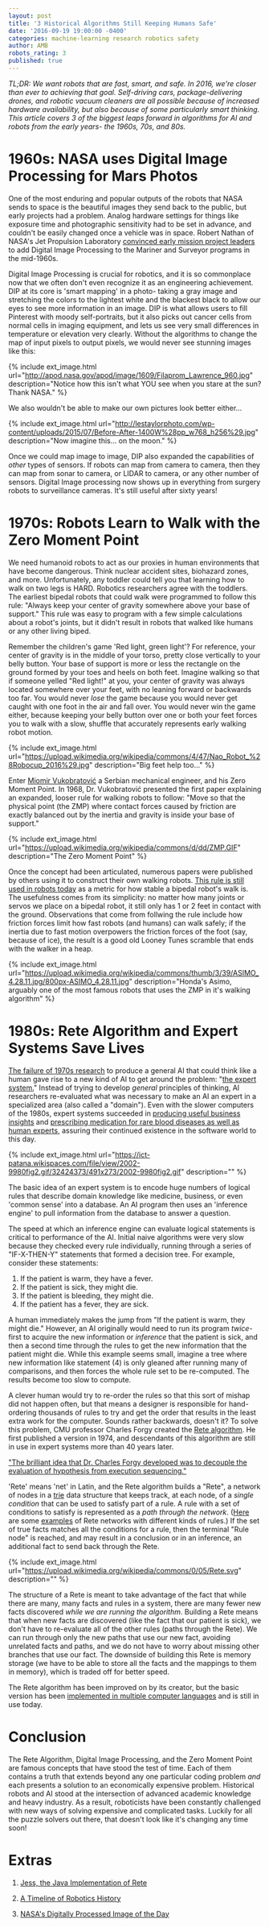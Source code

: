 ```yaml
---
layout: post
title: '3 Historical Algorithms Still Keeping Humans Safe'
date: '2016-09-19 19:00:00 -0400'
categories: machine-learning research robotics safety
author: AMB
robots_rating: 3
published: true
---
```


*TL;DR: We want robots that are fast, smart, and safe.   In 2016, we're closer than ever to achieving that goal. Self-driving cars, package-delivering drones, and robotic vacuum cleaners are all possible because of increased hardware availability, but also because of some particularly smart thinking.  This article covers 3 of the biggest leaps forward in algorithms for AI and robots from the early years- the 1960s, 70s, and 80s.*


# 1960s:  NASA uses Digital Image Processing for Mars Photos
One of the most enduring and popular outputs of the robots that NASA sends to space is the beautiful images they send back to the public, but early projects had a problem.  Analog hardware settings for things like exposure time and photographic sensitivity had to be set in advance, and couldn't be easily changed once a vehicle was in space.  Robert Nathan of NASA's Jet Propulsion Laboratory [convinced early mission project leaders](http://history.nasa.gov/computers/Ch9-3.html)  to add Digital Image Processing to the Mariner  and Surveyor programs in the mid-1960s.   

Digital Image Processing is crucial for robotics, and it is so commonplace now that we often don't even recognize it as an engineering achievement.  DIP at its core is 'smart mapping' in a photo- taking a gray image and stretching the colors to the lightest white and the blackest black to allow our eyes to see more information in an image.   DIP is what allows users to fill Pinterest with moody self-portraits,  but it also picks out cancer cells from normal cells in imaging equipment, and lets us see very small differences in temperature or elevation very clearly.   Without the algorithms to change the map of input pixels to output pixels, we would never see stunning images like this: 

{% include ext_image.html url="http://apod.nasa.gov/apod/image/1609/Filaprom_Lawrence_960.jpg" description="Notice how this isn't what YOU see when you stare at the sun? Thank NASA." %}

We also wouldn't be able to make our own pictures look better either...


{% include ext_image.html url="http://lestaylorphoto.com/wp-content/uploads/2015/07/Before-After-1400W%28pp_w768_h256%29.jpg" description="Now imagine this... on the moon." %}


Once we could map image to image, DIP also expanded the capabilities of *other* types of sensors. If robots can map from camera to camera, then they can map from sonar to camera, or LIDAR to camera, or any other number of sensors.   Digital Image processing now shows up in everything from surgery robots to surveillance cameras. It's still useful after sixty years! 


# 1970s: Robots Learn to Walk with the Zero Moment Point
We need humanoid robots to act as our proxies in human environments that have become dangerous. Think nuclear accident sites, biohazard zones, and more. Unfortunately, any toddler could tell you that learning how to walk on two legs is HARD. Robotics researchers agree with the toddlers. The earliest bipedal robots that could walk were programmed to follow this rule: "Always keep your center of gravity somewhere above your base of support."  This rule was easy to program with a few simple calculations about a robot's joints, but it didn't result in robots that walked like humans or any other living biped.  

 Remember the children's game 'Red light, green light'?  For reference,  your center of gravity is in the middle of your torso, pretty close vertically to your belly button. Your base of support is more or less the rectangle on the ground formed by your toes and heels on both feet.  Imagine walking so that if someone yelled "Red light!" at you, your center of gravity was always located somewhere over your feet, with no leaning forward or backwards too far.  You would never *lose* the game because you would never get caught with one foot in the air and fall over.  You would never win the game either, because keeping your belly button over one or both your feet forces you to walk with a slow, shuffle that accurately represents early walking robot motion. 
 
 
{% include ext_image.html url="https://upload.wikimedia.org/wikipedia/commons/4/47/Nao_Robot_%28Robocup_2016%29.jpg" description="Big feet help too..." %}
 
 
Enter [Miomir Vukobratović](http://www.pupin.rs/RnDProfile/vukobratovic.html) a Serbian mechanical engineer, and his Zero Moment Point.  In 1968, Dr. Vukobratović presented the first paper explaining an expanded, looser rule for walking robots to follow: "Move so that the physical point (the ZMP) where contact forces caused by friction are exactly balanced out by the inertia and gravity is inside your base of support."  

{% include ext_image.html url="https://upload.wikimedia.org/wikipedia/commons/d/dd/ZMP.GIF" description="The Zero Moment Point" %}

Once the concept had been articulated, numerous papers were published by others using it to construct their own walking robots.  [This rule is still used in robots today](http://www.cs.cmu.edu/~cga/legs/vukobratovic.pdf) as a metric for how stable a bipedal robot's walk is. The usefulness comes from its simplicity: no matter how many joints or servos we place on a bipedal robot, it still only has 1 or 2 feet in contact with the ground.  Observations that come from follwing the rule include how friction forces limit how fast robots (and humans) can walk safely; if the inertia due to fast motion overpowers the friction forces of the foot (say, because of ice),  the result is a good old Looney Tunes scramble that ends with the walker in a heap. 

{% include ext_image.html url="https://upload.wikimedia.org/wikipedia/commons/thumb/3/39/ASIMO_4.28.11.jpg/800px-ASIMO_4.28.11.jpg" description="Honda's Asimo, arguably one of the most famous robots that uses the ZMP in it's walking algorithm" %}


# 1980s: Rete Algorithm and Expert Systems Save Lives
[The failure of 1970s research](https://en.wikipedia.org/wiki/History_of_artificial_intelligence#Boom_1980.E2.80.931987) to produce a general AI that could think like a human gave rise to a new kind of AI to get around the problem: "[the expert system.](https://en.wikipedia.org/wiki/Expert_system)"  Instead of trying to develop *general* principles of thinking,  AI researchers re-evaluated what was necessary to make an AI an expert in a specialized area (also called a "domain").  Even with the slower computers of the 1980s, expert systems succeeded in [producing useful business insights](https://en.wikipedia.org/wiki/Expert_system#History) and [prescribing medication for rare blood diseases as well as human experts](http://www.it.bton.ac.uk/staff/lp22/cs237/cs237medicalxsys.html#MYCIN:%20medical%20diagnosis%20using%20production%20rules), assuring their continued existence in the software world to this day. 


{% include ext_image.html url="https://ict-patana.wikispaces.com/file/view/2002-9980fig2.gif/32424373/491x273/2002-9980fig2.gif" description="" %}

The basic idea of an expert system is to encode huge numbers of logical rules that describe domain knowledge like medicine, business, or even 'common sense' into a database. An AI program then uses an 'inference engine' to pull information from the database to answer a question. 

The speed at which an inference engine can evaluate logical statements is critical to performance of the AI.  Initial naive algorithms were very slow because they checked every rule individually, running through a series of "IF-X-THEN-Y" statements that formed a decision tree. For example,  consider these statements: 
 1. If the patient is warm, they have a fever. 
 2. If the patient is sick, they might die. 
 3. If the patient is bleeding, they might die.
 4. If the patient has a fever, they are sick. 
 
A human immediately makes the jump from "If the patient is warm, they might die." However, an AI originally would need to run its program *twice*- first to acquire the new information or *inference* that the patient is sick, and then a second time through the rules to get the new information that the patient might die.  While this example seems small, imagine a tree where new information like statement (4) is only gleaned after running many of comparisons, and then forces the whole rule set to be re-computed.  The results become too slow to compute. 

A clever human would try to re-order the rules so that this sort of mishap did not happen often, but that means a designer is responsible for hand-ordering thousands of rules to try and get the order that results in the least extra work for the computer. Sounds rather backwards, doesn't it?  To solve this problem, CMU professor Charles Forgy created the [Rete algorithm](https://en.wikipedia.org/wiki/Rete_algorithm).  He first published a version in 1974, and descendants of this algorithm are still in use in expert systems more than 40 years later.  

["The brilliant idea that Dr. Charles Forgy developed was to decouple the evaluation of hypothesis from execution sequencing."](http://www.sparklinglogic.com/rete-algorithm-demystified-part-2) 

 'Rete' means 'net' in Latin, and the Rete algorithm builds a "Rete", a network of nodes in a [trie](https://en.wikipedia.org/wiki/Trie) data structure that keeps track, at each node, of a *single condition* that can be used to satisfy part of a rule.   A rule with a set of conditions to satisfy  is represented as a *path through the network*.  ([Here](http://cis-linux1.temple.edu/~giorgio/cis587/readings/rete.html) are some [examples](http://www.sparklinglogic.com/rete-algorithm-demystified-part-2) of Rete networks with different kinds of rules.)  If the set of true facts matches all the conditions for a rule, then the terminal "Rule node" is reached, and may result in a conclusion or in an inference, an additional fact to send back through the Rete. 


{% include ext_image.html url="https://upload.wikimedia.org/wikipedia/commons/0/05/Rete.svg" description="" %}

The structure of a Rete is meant to take advantage of the fact that while there are many, many facts and rules in a system, there are many fewer new facts discovered *while we are running the algorithm*.   Building a Rete means that when new facts are discovered (like the fact that our patient is sick), we don't have to re-evaluate all of the other rules (paths through the Rete). We can run through only the new paths that use our new fact, avoiding unrelated facts and paths, and we do not have to worry about missing other branches that use  our fact.  The downside of building this Rete is memory storage (we have to be able to store all the facts and the mappings to them in memory), which is traded off for better speed. 

The Rete algorithm has been improved on by its creator, but the basic version has been [implemented in multiple computer languages](http://stackoverflow.com/questions/12474769/how-to-use-rete-algorithm)  and is still in use today.  

# Conclusion

 The Rete Algorithm, Digital Image Processing, and the Zero Moment Point are famous concepts that have stood the test of time. Each of them contains a truth that extends beyond any one particular coding problem *and* each presents a solution to an economically expensive problem.  Historical robots and AI stood at the intersection of advanced academic knowledge and heavy industry. As a result, roboticists have been constantly challenged with new ways of solving expensive and complicated tasks. Luckily for all the puzzle solvers out there, that doesn't look like it's changing any time soon!

# Extras

1. [Jess, the Java Implementation of Rete](http://www.jessrules.com/docs/71/rete.html)

2. [A Timeline of Robotics History](http://www.robotshop.com/media/files/PDF/timeline.pdf)

3. [NASA's Digitally Processed Image of the Day](http://apod.nasa.gov/apod/astropix.html)
